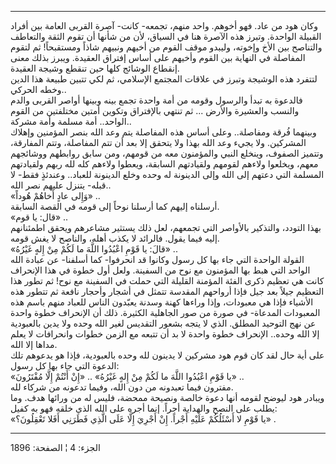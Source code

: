 ------------------------------------------------------------------------

وكان هود من عاد. فهو أخوهم. واحد منهم، تجمعه- كانت- آصرة القربى العامة
بين أفراد القبيلة الواحدة. وتبرز هذه الآصرة هنا في السياق، لأن من شأنها
أن تقوم الثقة والتعاطف والتناصح بين الأخ وإخوته، وليبدو موقف القوم من
أخيهم ونبيهم شاذاً ومستقبحاً! ثم لتقوم المفاصلة في النهاية بين القوم
وأخيهم على أساس إفتراق العقيدة. ويبرز بذلك معنى إنقطاع الوشائج كلها حين
تنقطع وشيجة العقيدة.  
لتتفرد هذه الوشيجة وتبرز في علاقات المجتمع الإسلامي، ثم لكي تتبين طبيعة
هذا الدين وخطه الحركي..  
فالدعوة به تبدأ والرسول وقومه من أمة واحدة تجمع بينه وبينها أواصر القربى
والدم والنسب والعشيرة والأرض ... ثم تنتهي بالإفتراق وتكوين أمتين
مختلفتين من القوم الواحد.. أمة مسلمة وأمة مشركة..  
وبينهما فُرقة ومفاصلة.. وعلى أساس هذه المفاصلة يتم وعد الله بنصر المؤمنين
وإهلاك المشركين. ولا يجيء وعد الله بهذا ولا يتحقق إلا بعد أن تتم
المفاصلة، وتتم المفارقة، وتتميز الصفوف، وينخلع النبي والمؤمنون معه من
قومهم، ومن سابق روابطهم ووشائجهم معهم، ويخلعوا ولاءهم لقومهم ولقيادتهم
السابقة، ويعطوا ولاءهم كله لله ربهم ولقيادتهم المسلمة التي دعتهم إلى
الله وإلى الدينونة له وحده وخلع الدينونة للعباد.. وعندئذٍ فقط- لا قبله-
يتنزل عليهم نصر الله..  
«وَإِلى عادٍ أَخاهُمْ هُوداً» ..  
أرسلناه إليهم كما أرسلنا نوحاً إلى قومه في القصة السابقة.  
«قال: يا قوم» ..  
بهذا التودد، والتذكير بالأواصر التي تجمعهم، لعل ذلك يستثير مشاعرهم ويحقق
اطمئنانهم إليه فيما يقول. فالرائد لا يكذب أهله، والناصح لا يغش قومه.  
«قالَ: يا قَوْمِ اعْبُدُوا اللَّهَ ما لَكُمْ مِنْ إِلهٍ غَيْرُهُ» ..  
القولة الواحدة التي جاء بها كل رسول وكانوا قد انحرفوا- كما أسلفنا- عن
عبادة الله الواحد التي هبط بها المؤمنون مع نوح من السفينة. ولعل أول خطوة
في هذا الإنحراف كانت هي تعظيم ذكرى الفئة المؤمنة القليلة التي حملت في
السفينة مع نوح! ثم تطور هذا التعظيم جيلاً بعد جيل فإذا أرواحهم المقدسة
تتمثل في أشجار وأحجار نافعة ثم تتطور هذه الأشياء فإذا هي معبودات، وإذا
وراءها كهنة وسدنة يعبّدون الناس للعباد منهم باسم هذه المعبودات المدعاة-
في صورة من صور الجاهلية الكثيرة. ذلك أن الإنحراف خطوة واحدة عن نهج
التوحيد المطلق. الذي لا يتجه بشعور التقديس لغير الله وحده ولا يدين
بالعبودية إلا الله وحده.. الإنحراف خطوة واحدة لا بد أن تتبعه مع الزمن
خطوات وانحرافات لا يعلم مداها إلا الله.  
على أية حال لقد كان قوم هود مشركين لا يدينون لله وحده بالعبودية، فإذا هو
يدعوهم تلك الدعوة التي جاء بها كل رسول:  
«يا قَوْمِ اعْبُدُوا اللَّهَ ما لَكُمْ مِنْ إِلهٍ غَيْرُهُ» .. «إِنْ أَنْتُمْ إِلَّا مُفْتَرُونَ» ..  
مفترون فيما تعبدونه من دون الله، وفيما تدعونه من شركاء لله.  
ويبادر هود ليوضح لقومه أنها دعوة خالصة ونصيحة ممحضة، فليس له من ورائها
هدف. وما يطلب على النصح والهداية أجراً. إنما أجره على الله الذي خلقه فهو
به كفيل:  
«يا قَوْمِ لا أَسْئَلُكُمْ عَلَيْهِ أَجْراً. إِنْ أَجْرِيَ إِلَّا عَلَى الَّذِي فَطَرَنِي أَفَلا تَعْقِلُونَ؟» .

------------------------------------------------------------------------

الجزء: 4 ¦ الصفحة: 1896
